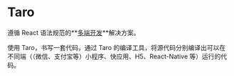 # Taro

遵循 React 语法规范的**[多端开发][多端开发]**解决方案。

使用 Taro，书写一套代码，通过 Taro 的编译工具，将源代码分别编译出可以在不同端（（微信、支付宝等）小程序、快应用、H5、React-Native 等）运行的代码。

[多端开发]: https://www.baidu.com
